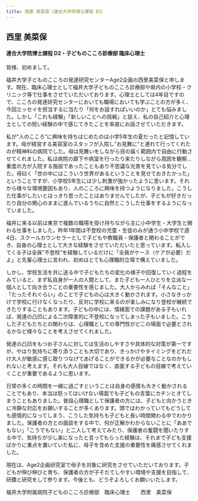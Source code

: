 ```yaml
---
title: 西里 美菜保（連合大学院博士課程 D1）
---
```

## 西里 美菜保

#### 連合大学院博士課程 D2・子どものこころ診療部 臨床心理士

皆様、初めまして。

福井大学子どものこころの発達研究センターAge2企画の西里美菜保と申します。現在、臨床心理士として福井大学子どものこころ診療部や県内の小学校・クリニック等で仕事をさせていただいております。心理士としては4年目ですので、こころの発達研究センターにおいても職場においても学ぶことの方が多く、今回エッセイを担当するに当たり「何をお話すればいいのか」とても悩みました。しかし「これも経験」「新しいことへの挑戦」と捉え、私の自己紹介と心理士としての短い経験の中で感じてきたことを率直にお話させていただきます。

私が“人のこころ”に興味を持ちはじめたのは小学5年生の夏だったと記憶しています。母が経営する美容室のスタッフが入院し”お見舞に”と連れて行ってくれたのが精神科の病院でした。母は見舞いをしながら目の届く範囲内で自由に行動させてくれました。私は病院の廊下や病室を行ったり来たりしながら周囲を観察…重度の方が入院する施設であったこともあり不思議な光景を見ている気分でした。母曰く「世の中にはこういう世界があるということを見せておきたかった」ということですが、小学校5年生には少し刺激が強かったように思います。それから様々な環境要因もあり、人のこころに興味を持つようになりました。こうした仕事がしたいとはっきり思ったことはありませんでしたが、子どもが好きだったり自分の関心のままに進んでいるうちに自然とこうした仕事をするようになっていました。　


福井に来る以前は東京で複数の職場を掛け持ちながら主に小中学生・大学生と関わる仕事をしました。昨年1年間は不登校の児童・生徒のみが通う小中学校で週4日、スクールカウンセラーとして子どもや教職員・保護者と関わることができ、自身の心理士として大きな経験をさせていただいたと思っています。転入してくる子は全員”不登校”を経験しているだけに「全員がケース（ケアが必要）だよ」と先輩心理士に言われ、初めはとても心理職的立場で構えていました。


しかし、学校生活を共に送る中で子どもたちの変化の様子や回復していく過程をみていると、まず私自身が一人の人間として、また子ども一人ひとりを立派な一個人として向き合うことの重要性を感じました。大人からみれば「そんなこと」「たったそれぐらい」のことで子どもの心は大きく動かされます。小さなきっかけで学校に行けなくなったり、反対に学校に来るのが楽しみになり登校が継続できたりすることもあります。子どもの中には、情緒面での課題がある子もいれば、発達の凸凹による二次障害的に不登校になってしまった子もいました。こうした子どもたちとの関わりは、心理職としての専門性がどこの場面で必要とされるかなど様々なことを考えさせてくれました。


発達の凸凹をもつお子さんに対しては生活のしやすさや具体的な対策が第一ですが、やはり気持ちに寄り添うことも大切であり、きっかけやタイミングをどれだけ大人が敏感に感じ取りつなげてあげることができるかが必要なことなのかもしれないと考えます。それも大人目線ではなく、直面する子どもの目線で考えていくことが重要であるように思います。

日常の多くの時間を一緒に過ごすということは自身の感情も大きく動かされることでもあり、本当は怒ってはいけない場面でも子どもの言葉にカチンときてしまうこともありました。普段心理職として保護者の方には、子どもと向かうときに冷静な対応をお願いすることが多くあります。頭ではわかっていてもどうしても感情的になってしまう、こうした気持ちも子どもと長い時間関わる中でわかりました。保護者の方との面談をする中で、何が正解かわからないことに「ああでもない」「こうでもない」と二人して考えてみたり、保護者の奮闘を聞いたりする中で、気持ちが少し楽になったと言ってもらった経験は、それまで子ども支援ばかりに重点を置いていた私に、母子を含めた支援の重要性を痛感させてくれました。

現在は、Age2企画研究室で母子を対象に研究をさせていただいております。子どもが伸び伸びと育ち、保護者の方が子そだてしやすい環境や支援を目指して、研鑽と研究をして参ります。今後とも、どうぞよろしくお願いいたします。

福井大学附属病院子どものこころ診療部　臨床心理士　　西里　美菜保
